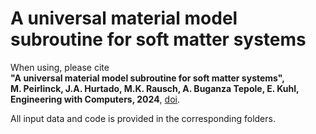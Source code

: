 # A universal material model subroutine for soft matter systems
When using, please cite  
**"A universal material model subroutine for soft matter systems",  
M. Peirlinck, J.A. Hurtado, M.K. Rausch, A. Buganza Tepole, E. Kuhl,  
Engineering with Computers, 2024**,
[doi](https://doi.org/10.48550/arXiv.2404.13144).

All input data and code is provided in the corresponding folders.
